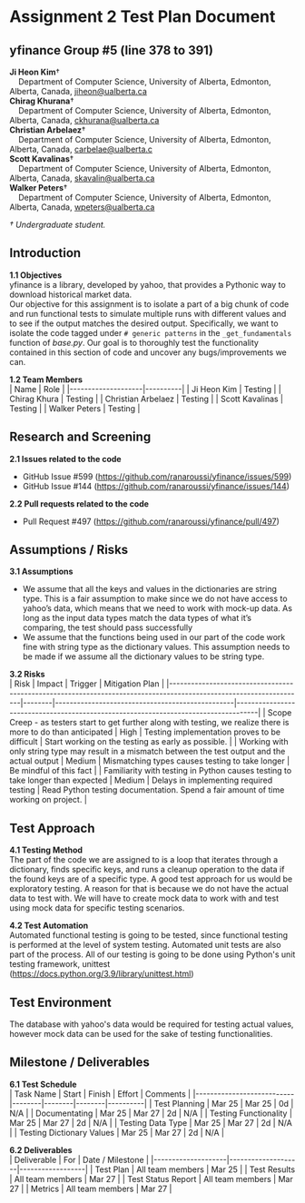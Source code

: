 # Assignment 2 Test Plan Document

## yfinance Group #5 (line 378 to 391)
**Ji Heon Kim**†<br>
&nbsp;&nbsp;&nbsp;&nbsp;Department of Computer Science, University of Alberta, Edmonton, Alberta, Canada, jiheon@ualberta.ca<br>
**Chirag Khurana**†<br>
&nbsp;&nbsp;&nbsp;&nbsp;Department of Computer Science, University of Alberta, Edmonton, Alberta, Canada, ckhurana@ualberta.ca <br>
**Christian Arbelaez**†<br>
&nbsp;&nbsp;&nbsp;&nbsp;Department of Computer Science, University of Alberta, Edmonton, Alberta, Canada, carbelae@ualberta.c<br>
**Scott Kavalinas**†<br>
&nbsp;&nbsp;&nbsp;&nbsp;Department of Computer Science, University of Alberta, Edmonton, Alberta, Canada, skavalin@ualberta.ca <br>
**Walker Peters**†<br>
&nbsp;&nbsp;&nbsp;&nbsp;Department of Computer Science, University of Alberta, Edmonton, Alberta, Canada, wpeters@ualberta.ca <br>

*† Undergraduate student.*


## Introduction
**1.1 Objectives**<br>
yfinance is a library, developed by yahoo, that provides a Pythonic way to download historical market data.<br>
Our objective for this assignment is to isolate a part of a big chunk of code and run functional tests to simulate 
multiple runs with different values and to see if the output matches the desired output. Specifically, we want to 
isolate the code tagged under `# generic patterns` in the `_get_fundamentals` function of *base.py*. Our goal is
to thoroughly test the functionality contained in this section of code and uncover any bugs/improvements we can.

**1.2 Team Members**<br>
| Name               | Role     |
|--------------------|----------|
| Ji Heon Kim        | Testing  |
| Chirag Khura       | Testing  |
| Christian Arbelaez | Testing  |
| Scott Kavalinas    | Testing  |
| Walker Peters      | Testing  |


## Research and Screening
**2.1 Issues related to the code**<br>
- GitHub Issue #599 (https://github.com/ranaroussi/yfinance/issues/599)
- GitHub Issue #144 (https://github.com/ranaroussi/yfinance/issues/144)

**2.2 Pull requests related to the code**<br>
- Pull Request #497 (https://github.com/ranaroussi/yfinance/pull/497)


## Assumptions / Risks
**3.1 Assumptions**<br>
- We assume that all the keys and values in the dictionaries are string type. This is a fair assumption to make 
since we do not have access to yahoo’s data, which means that we need to work with mock-up data. As long as the 
input data types match the data types of what it’s comparing, the test should pass successfully
- We assume that the functions being used in our part of the code work fine with string type as the dictionary 
values. This assumption needs to be made if we assume all the dictionary values to be string type.

**3.2 Risks**<br>
| Risk                                                                                                              | Impact | Trigger                                         | Mitigation Plan                                                                    |
|-------------------------------------------------------------------------------------------------------------------|--------|-------------------------------------------------|------------------------------------------------------------------------------------|
| Scope Creep - as testers start to get further along with testing, we realize there is more to do than anticipated | High   | Testing implementation proves to be difficult   | Start working on the testing as early as possible.                                 |
| Working with only string type may result in a mismatch  between the test output and the actual output             | Medium | Mismatching types causes testing to take longer | Be mindful  of this fact                                                           |
| Familiarity with testing in Python causes  testing to take longer than expected                                   | Medium | Delays in implementing required testing         | Read Python testing documentation. Spend a fair amount of time working on project. |


## Test Approach
**4.1 Testing Method**<br>
The part of the code we are assigned to is a loop that iterates through a dictionary, finds specific keys, and 
runs a cleanup operation to the data if the found keys are of a specific type. A good test approach for us would 
be exploratory testing. A reason for that is because we do not have the actual data to test with. We will have to 
create mock data to work with and test using mock data for specific testing scenarios. 

**4.2 Test Automation**<br>
Automated functional testing is going to be tested, since functional testing is performed at the level of system testing. 
Automated unit tests are also part of the process. All of our testing is going to be done using Python's unit testing 
framework, unittest (https://docs.python.org/3.9/library/unittest.html)


## Test Environment
The database with yahoo's data would be required for testing actual values, however mock data can be used for the sake of testing functionalities.

## Milestone / Deliverables
**6.1 Test Schedule**<br>
| Task Name                 | Start  | Finish | Effort | Comments |
|---------------------------|--------|--------|--------|----------|
| Test Planning             | Mar 25 | Mar 25 | 0d     | N/A      |
| Documentating             | Mar 25 | Mar 27 | 2d     | N/A      |
| Testing Functionality     | Mar 25 | Mar 27 | 2d     | N/A      |
| Testing Data Type         | Mar 25 | Mar 27 | 2d     | N/A      |
| Testing Dictionary Values | Mar 25 | Mar 27 | 2d     | N/A      |

**6.2 Deliverables**<br>
| Deliverable        | For                | Date / Milestone |
|--------------------|--------------------|------------------|
| Test Plan          | All team members   | Mar 25           |
| Test Results       | All team members   | Mar 27           |
| Test Status Report | All team members   | Mar 27           |
| Metrics            | All team members   | Mar 27           |
